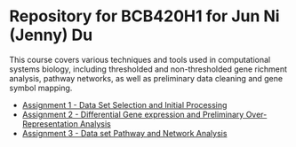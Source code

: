 # Repository for BCB420H1 for Jun Ni (Jenny) Du

This course covers various techniques and tools used in computational systems biology, including thresholded and non-thresholded gene richment analysis, pathway networks, as well as preliminary data cleaning and gene symbol mapping.

* [Assignment 1 - Data Set Selection and Initial Processing](https://htmlpreview.github.io/?https://github.com/bcb420-2023/JunNi_Du/blob/main/a1.html)
* [Assignment 2 - Differential Gene expression and Preliminary Over-Representation Analysis](https://htmlpreview.github.io/?https://github.com/bcb420-2023/JunNi_Du/blob/main/A2_JunNi_Du.html)
* [Assignment 3 - Data set Pathway and Network Analysis](https://htmlpreview.github.io/?https://github.com/bcb420-2023/JunNi_Du/blob/main/A3_JunNi_Du.html)

